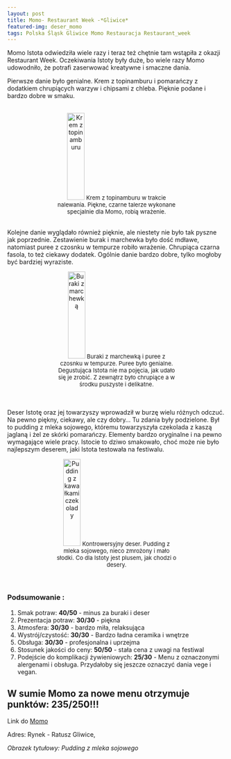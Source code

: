 ```yaml
---
layout: post
title: Momo- Restaurant Week -*Gliwice*
featured-img: deser_momo
tags: Polska Śląsk Gliwice Momo Restauracja Restaurant_week
---
```

Momo Istota odwiedziła wiele razy i teraz też chętnie tam wstąpiła z okazji Restaurant Week.
 Oczekiwania Istoty były duże, bo wiele razy Momo udowodniło, że potrafi zaserwować kreatywne i smaczne dania.

Pierwsze danie było genialne. Krem z topinamburu i pomarańczy z dodatkiem chrupiących warzyw i chipsami z chleba.
 Pięknie podane i bardzo dobre w smaku.
<br />&ensp;&ensp;&ensp;
<center><div style="width:55%">
  <img src="{{site.url}}/assets/img/posts/krem_topinambur.jpg" alt="Krem z topinamburu" height="200px" width="40px" />
  <font size="2">
      Krem z topinamburu w trakcie nalewania. Piękne, czarne talerze wykonane specjalnie dla Momo, robią wrażenie.
  </font>
</div></center>
<br />

Kolejne danie wyglądało również pięknie, ale niestety nie było tak pyszne jak poprzednie.
 Zestawienie burak i marchewka było dość mdławe, natomiast puree z czosnku w tempurze robiło wrażenie.
 Chrupiąca czarna fasola, to też ciekawy dodatek. Ogólnie danie bardzo dobre, tylko mogłoby być bardziej wyraziste.

<center><div style="width:55%">
  <img src="{{site.url}}/assets/img/posts/buraki.jpg" alt="Buraki z marchewką" height="200px" width="40px" />

  <font size="2">
Buraki z marchewką i puree z czosnku w tempurze. Puree było genialne. Degustująca Istota nie ma pojęcia,
jak udało się je zrobić. Z zewnątrz było chrupiące a w środku puszyste i delikatne.
  </font>
</div></center>
<br />&ensp;&ensp;&ensp;

Deser Istotę oraz jej towarzyszy wprowadził w burzę wielu różnych odczuć. Na pewno piękny, ciekawy,
 ale czy dobry… Tu zdania były podzielone. Był to pudding z mleka sojowego,
  któremu towarzyszyła czekolada z kaszą jaglaną i żel ze skórki pomarańczy.
  Elementy bardzo oryginalne i na pewno wymagające wiele pracy. Istocie to dziwo smakowało,
  choć może nie było najlepszym deserem, jaki Istota testowała na festiwalu.
 <center><div style="width:55%">
  <img src="{{site.url}}/assets/img/posts/momo_pudding.jpg" alt="Pudding z kawałkami czekolady"
   height="200px" width="40px" />

  <font size="2">
Kontrowersyjny deser. Pudding z mleka sojowego, nieco zmrożony i mało słodki.
Co dla Istoty jest plusem, jak chodzi o desery.
  </font>
</div></center>
<br />&ensp;&ensp;&ensp;

### Podsumowanie :
1. Smak potraw: **40/50** - minus za buraki i deser
2. Prezentacja potraw: **30/30** - piękna
3. Atmosfera: **30/30** - bardzo miła, relaksująca
4. Wystrój/czystość: **30/30** - Bardzo ładna ceramika i wnętrze
5. Obsługa: **30/30** - profesjonalna i uprzejma
6. Stosunek jakości do ceny: **50/50** - stała cena z uwagi na festiwal
7. Podejście do komplikacji żywieniowych: **25/30** - Menu z oznaczonymi alergenami i obsługa.
 Przydałoby się jeszcze oznaczyć dania vege i vegan.

## W sumie  Momo za nowe menu otrzymuje punktów: **235/250!!!**
Link do [Momo]

Adres:
Rynek - Ratusz
Gliwice,

_Obrazek tytułowy: Pudding z mleka sojowego_

[Momo]: https://www.momogliwice.pl/